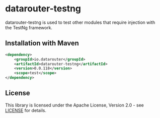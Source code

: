 # datarouter-testng

datarouter-testng is used to test other modules that require injection with the TestNg framework.

## Installation with Maven

```xml
<dependency>
	<groupId>io.datarouter</groupId>
	<artifactId>datarouter-testng</artifactId>
	<version>0.0.118</version>
	<scope>test</scope>
</dependency>
```

## License

This library is licensed under the Apache License, Version 2.0 - see [LICENSE](../LICENSE) for details.
